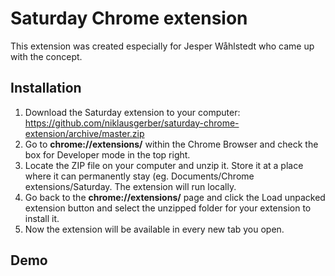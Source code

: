 # Saturday Chrome extension

This extension was created especially for Jesper Wåhlstedt who came up with the concept.

## Installation

1. Download the Saturday extension to your computer: https://github.com/niklausgerber/saturday-chrome-extension/archive/master.zip 
2. Go to **chrome://extensions/** within the Chrome Browser and check the box for Developer mode in the top right.
3. Locate the ZIP file on your computer and unzip it. Store it at a place where it can permanently stay (eg. Documents/Chrome extensions/Saturday. The extension will run locally.
4. Go back to the **chrome://extensions/** page and click the Load unpacked extension button and select the unzipped folder for your extension to install it.
5. Now the extension will be available in every new tab you open.

## Demo

